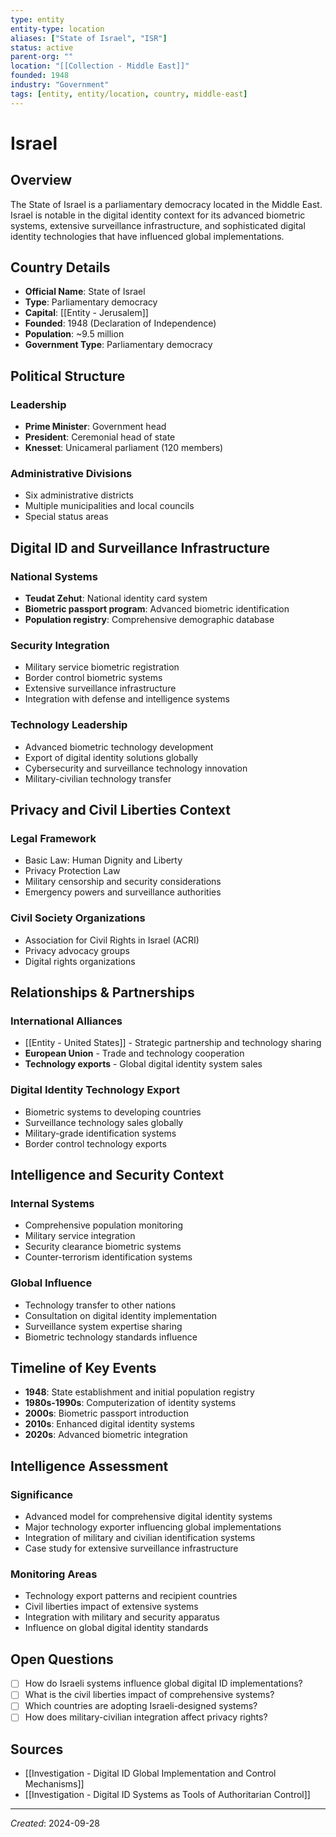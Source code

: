 ```yaml
---
type: entity
entity-type: location
aliases: ["State of Israel", "ISR"]
status: active
parent-org: ""
location: "[[Collection - Middle East]]"
founded: 1948
industry: "Government"
tags: [entity, entity/location, country, middle-east]
---
```


# Israel

## Overview
The State of Israel is a parliamentary democracy located in the Middle East. Israel is notable in the digital identity context for its advanced biometric systems, extensive surveillance infrastructure, and sophisticated digital identity technologies that have influenced global implementations.

## Country Details
- **Official Name**: State of Israel
- **Type**: Parliamentary democracy
- **Capital**: [[Entity - Jerusalem]]
- **Founded**: 1948 (Declaration of Independence)
- **Population**: ~9.5 million
- **Government Type**: Parliamentary democracy

## Political Structure
### Leadership
- **Prime Minister**: Government head
- **President**: Ceremonial head of state
- **Knesset**: Unicameral parliament (120 members)

### Administrative Divisions
- Six administrative districts
- Multiple municipalities and local councils
- Special status areas

## Digital ID and Surveillance Infrastructure
### National Systems
- **Teudat Zehut**: National identity card system
- **Biometric passport program**: Advanced biometric identification
- **Population registry**: Comprehensive demographic database

### Security Integration
- Military service biometric registration
- Border control biometric systems
- Extensive surveillance infrastructure
- Integration with defense and intelligence systems

### Technology Leadership
- Advanced biometric technology development
- Export of digital identity solutions globally
- Cybersecurity and surveillance technology innovation
- Military-civilian technology transfer

## Privacy and Civil Liberties Context
### Legal Framework
- Basic Law: Human Dignity and Liberty
- Privacy Protection Law
- Military censorship and security considerations
- Emergency powers and surveillance authorities

### Civil Society Organizations
- Association for Civil Rights in Israel (ACRI)
- Privacy advocacy groups
- Digital rights organizations

## Relationships & Partnerships
### International Alliances
- [[Entity - United States]] - Strategic partnership and technology sharing
- **European Union** - Trade and technology cooperation
- **Technology exports** - Global digital identity system sales

### Digital Identity Technology Export
- Biometric systems to developing countries
- Surveillance technology sales globally
- Military-grade identification systems
- Border control technology exports

## Intelligence and Security Context
### Internal Systems
- Comprehensive population monitoring
- Military service integration
- Security clearance biometric systems
- Counter-terrorism identification systems

### Global Influence
- Technology transfer to other nations
- Consultation on digital identity implementation
- Surveillance system expertise sharing
- Biometric technology standards influence

## Timeline of Key Events
- **1948**: State establishment and initial population registry
- **1980s-1990s**: Computerization of identity systems
- **2000s**: Biometric passport introduction
- **2010s**: Enhanced digital identity systems
- **2020s**: Advanced biometric integration

## Intelligence Assessment
### Significance
- Advanced model for comprehensive digital identity systems
- Major technology exporter influencing global implementations
- Integration of military and civilian identification systems
- Case study for extensive surveillance infrastructure

### Monitoring Areas
- Technology export patterns and recipient countries
- Civil liberties impact of extensive systems
- Integration with military and security apparatus
- Influence on global digital identity standards

## Open Questions
- [ ] How do Israeli systems influence global digital ID implementations?
- [ ] What is the civil liberties impact of comprehensive systems?
- [ ] Which countries are adopting Israeli-designed systems?
- [ ] How does military-civilian integration affect privacy rights?

## Sources
- [[Investigation - Digital ID Global Implementation and Control Mechanisms]]
- [[Investigation - Digital ID Systems as Tools of Authoritarian Control]]

---
*Created*: 2024-09-28
